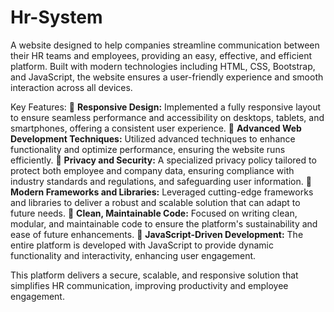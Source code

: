 # Hr-System
A website designed to help companies streamline communication between their HR teams and employees, providing an easy, effective, and efficient platform. Built with modern technologies including HTML, CSS, Bootstrap, and JavaScript, the website ensures a user-friendly experience and smooth interaction across all devices.

Key Features:
🔹 **Responsive Design:** Implemented a fully responsive layout to ensure seamless performance and accessibility on desktops, tablets, and smartphones, offering a consistent user experience.
🔹 **Advanced Web Development Techniques:** Utilized advanced techniques to enhance functionality and optimize performance, ensuring the website runs efficiently.
🔹 **Privacy and Security:** A specialized privacy policy tailored to protect both employee and company data, ensuring compliance with industry standards and regulations, and safeguarding user information.
🔹 **Modern Frameworks and Libraries:** Leveraged cutting-edge frameworks and libraries to deliver a robust and scalable solution that can adapt to future needs.
🔹 **Clean, Maintainable Code:** Focused on writing clean, modular, and maintainable code to ensure the platform's sustainability and ease of future enhancements.
🔹 **JavaScript-Driven Development:** The entire platform is developed with JavaScript to provide dynamic functionality and interactivity, enhancing user engagement.

This platform delivers a secure, scalable, and responsive solution that simplifies HR communication, improving productivity and employee engagement.
